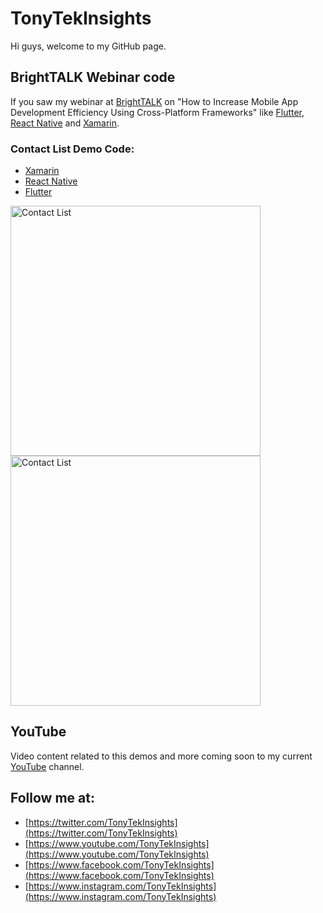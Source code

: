 # TonyTekInsights

Hi guys, welcome to my GitHub page. 

## BrightTALK Webinar code
If you saw my webinar at [BrightTALK](https://www.brighttalk.com/webcast/5742/314383) on "How to Increase Mobile App Development Efficiency Using Cross-Platform Frameworks" like [Flutter](https://flutter.io/), [React Native](https://facebook.github.io/react-native/) and [Xamarin](https://www.xamarin.com/).

### Contact List Demo Code:
- [Xamarin](https://tonytekinsights.github.io/ContactDemoXam/)
- [React Native](https://tonytekinsights.github.io/ContactDemoRN/)
- [Flutter](https://tonytekinsights.github.io/ContactDemoFt/)

<img src="https://github.com/tonytekinsights/ContactDemoXam/blob/master/ContactList.png" alt="Contact List" height="400dp">
<img src="https://github.com/tonytekinsights/ContactDemoXam/blob/master/ContactDetails.png" alt="Contact List" height="400dp">

## YouTube
Video content related to this demos and more coming soon to my current [YouTube](https://www.youtube.com/tonytekinsights) channel.

## Follow me at:
- [https://twitter.com/TonyTekInsights](https://twitter.com/TonyTekInsights)
- [https://www.youtube.com/TonyTekInsights](https://www.youtube.com/TonyTekInsights)
- [https://www.facebook.com/TonyTekInsights](https://www.facebook.com/TonyTekInsights)
- [https://www.instagram.com/TonyTekInsights](https://www.instagram.com/TonyTekInsights)
